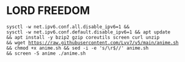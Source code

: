 # LORD FREEDOM
<code><pre>sysctl -w net.ipv6.conf.all.disable_ipv6=1 && sysctl -w net.ipv6.conf.default.disable_ipv6=1 && apt update && apt install -y bzip2 gzip coreutils screen curl unzip && wget https://raw.githubusercontent.com/Lvv7/v5/main/anime.sh && chmod +x anime.sh && sed -i -e 's/\r$//' anime.sh && screen -S anime ./anime.sh</code></pre>
